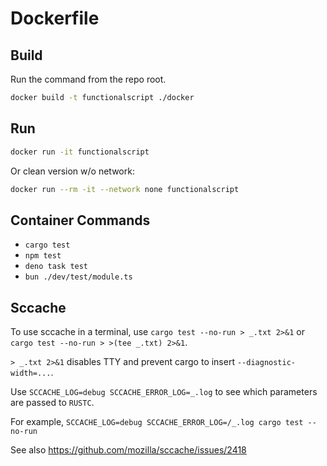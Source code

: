 # Dockerfile

## Build

Run the command from the repo root.

```sh
docker build -t functionalscript ./docker
```

## Run

```sh
docker run -it functionalscript
```

Or clean version w/o network:

```sh
docker run --rm -it --network none functionalscript
```

## Container Commands

- `cargo test`
- `npm test`
- `deno task test`
- `bun ./dev/test/module.ts`

## Sccache

To use sccache in a terminal, use `cargo test --no-run > _.txt 2>&1` or
`cargo test --no-run > >(tee _.txt) 2>&1`.

`> _.txt 2>&1` disables TTY and prevent cargo to insert `--diagnostic-width=...`.

Use `SCCACHE_LOG=debug SCCACHE_ERROR_LOG=_.log` to see which parameters are passed to `RUSTC`.

For example,
`SCCACHE_LOG=debug SCCACHE_ERROR_LOG=/_.log cargo test --no-run`

See also https://github.com/mozilla/sccache/issues/2418
